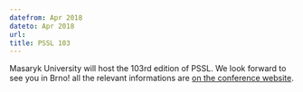 ```yaml
---
datefrom: Apr 2018
dateto: Apr 2018
url: 
title: PSSL 103
---
```


Masaryk University will host the 103rd edition of PSSL. We look forward to see you in Brno! all the relevant informations are [on the conference website](PSSL103/PSSL103.php).

